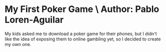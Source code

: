 # My First Poker Game \\ Author: Pablo Loren-Aguilar

My kids asked me to download a poker game for their phones, but I didn't like the idea of exposing them to online gambling yet, so I decided to create my own one.
